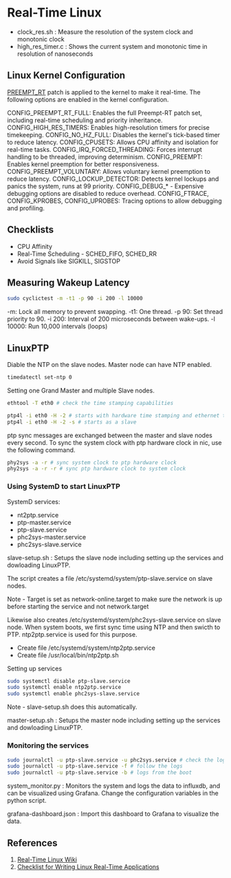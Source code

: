 # Real-Time Linux

- clock_res.sh : Measure the resolution of the system clock and monotonic clock
- high_res_timer.c : Shows the current system and monotonic time in resolution of nanoseconds

## Linux Kernel Configuration

[PREEMPT_RT](https://wiki.linuxfoundation.org/realtime/start) patch is applied to the kernel to make it real-time. The following options are enabled in the kernel configuration.

CONFIG_PREEMPT_RT_FULL: Enables the full Preempt-RT patch set, including real-time scheduling and priority inheritance.
CONFIG_HIGH_RES_TIMERS: Enables high-resolution timers for precise timekeeping.
CONFIG_NO_HZ_FULL: Disables the kernel's tick-based timer to reduce latency.
CONFIG_CPUSETS: Allows CPU affinity and isolation for real-time tasks.
CONFIG_IRQ_FORCED_THREADING: Forces interrupt handling to be threaded, improving determinism.
CONFIG_PREEMPT: Enables kernel preemption for better responsiveness.
CONFIG_PREEMPT_VOLUNTARY: Allows voluntary kernel preemption to reduce latency.
CONFIG_LOCKUP_DETECTOR: Detects kernel lockups and panics the system, runs at 99 priority.
CONFIG_DEBUG_* - Expensive debugging options are disabled to reduce overhead.
CONFIG_FTRACE, CONFIG_KPROBES, CONFIG_UPROBES: Tracing options to allow debugging and profiling.

## Checklists

- CPU Affinity
- Real-Time Scheduling - SCHED_FIFO, SCHED_RR
- Avoid Signals like SIGKILL, SIGSTOP

## Measuring Wakeup Latency

```bash
sudo cyclictest -m -t1 -p 90 -i 200 -l 10000
```

-m: Lock all memory to prevent swapping.
-t1: One thread.
-p 90: Set thread priority to 90.
-i 200: Interval of 200 microseconds between wake-ups.
-l 10000: Run 10,000 intervals (loops)

## LinuxPTP

Diable the NTP on the slave nodes. Master node can have NTP enabled.

```bash
timedatectl set-ntp 0
```

Setting one Grand Master and multiple Slave nodes.

```bash
ethtool -T eth0 # check the time stamping capabilities

ptp4l -i eth0 -H -2 # starts with hardware time stamping and ethernet trasnport, on interface eth0
ptp4l -i eth0 -H -2 -s # starts as a slave
```

ptp sync messages are exchanged between the master and slave nodes every second.
To sync the system clock with ptp hardware clock in nic, use the following command.

```bash
phy2sys -a -r # sync system clock to ptp hardware clock
phy2sys -a -r -r # sync ptp hardware clock to system clock
```

### Using SystemD to start LinuxPTP


SystemD services:
- nt2ptp.service
- ptp-master.service
- ptp-slave.service
- phc2sys-master.service
- phc2sys-slave.service

slave-setup.sh : Setups the slave node including setting up the services and dowloading LinuxPTP.

The script creates a file /etc/systemd/system/ptp-slave.service  on slave nodes.

Note - Target is set as network-online.target to make sure the network is up before starting the service and not network.target

Likewise also creates /etc/systemd/system/phc2sys-slave.service on slave node.
When system boots, we first sync time using NTP and then swicth to PTP. ntp2ptp.service is used for this purpose.
- Create file /etc/systemd/system/ntp2ptp.service
- Create file /usr/local/bin/ntp2ptp.sh 
 
Setting up services 

```BASH
sudo systemctl disable ptp-slave.service
sudo systemctl enable ntp2ptp.service
sudo systemctl enable phc2sys-slave.service
```
Note - slave-setup.sh does this automatically.

master-setup.sh : Setups the master node including setting up the services and dowloading LinuxPTP.

### Monitoring the services

```BASH
sudo journalctl -u ptp-slave.service -u phc2sys.service # check the logs
sudo journalctl -u ptp-slave.service -f # follow the logs
sudo journalctl -u ptp-slave.service -b # logs from the boot
```

system_monitor.py : Monitors the system and logs the data to influxdb, and can be visualized using Grafana.
                    Change the configuration variables in the python script.

grafana-dashboard.json : Import this dashboard to Grafana to visualize the data.

## References

1. [Real-Time Linux Wiki](https://wiki.linuxfoundation.org/realtime/start)
2. [Checklist for Writing Linux Real-Time Applications](https://www.youtube.com/watch?v=NrjXEaTSyrw)
